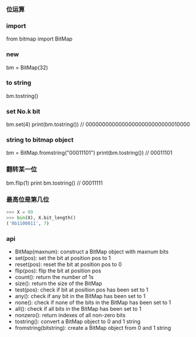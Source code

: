 ### 位运算


### import
from bitmap import BitMap

### new
bm = BitMap(32)

### to string
bm.tostring()

### set No.k bit
bm.set(4)
print(bm.tostring())
// 00000000000000000000000000010000

### string to bitmap object
bm = BitMap.fromstring("00011101")
print(bm.tostring())
// 00011101

### 翻转某一位
bm.flip(1)
print bm.tostring()
// 00011111

### 最高位是第几位
```python
>>> X = 99
>>> bin(X), X.bit_length()
('0b1100011', 7)
```

### api
- BitMap(maxnum): construct a BitMap object with maxnum bits
- set(pos): set the bit at position pos to 1
- reset(pos): reset the bit at position pos to 0
- flip(pos): flip the bit at position pos
- count(): return the number of 1s
- size(): return the size of the BitMap
- test(pos): check if bit at position pos has been set to 1
- any(): check if any bit in the BitMap has been set to 1
- none(): check if none of the bits in the BitMap has been set to 1
- all(): check if all bits in the BitMap has been set to 1
- nonzero(): return indexes of all non-zero bits
- tostring(): convert a BitMap object to 0 and 1 string
- fromstring(bitstring): create a BitMap object from 0 and 1 string